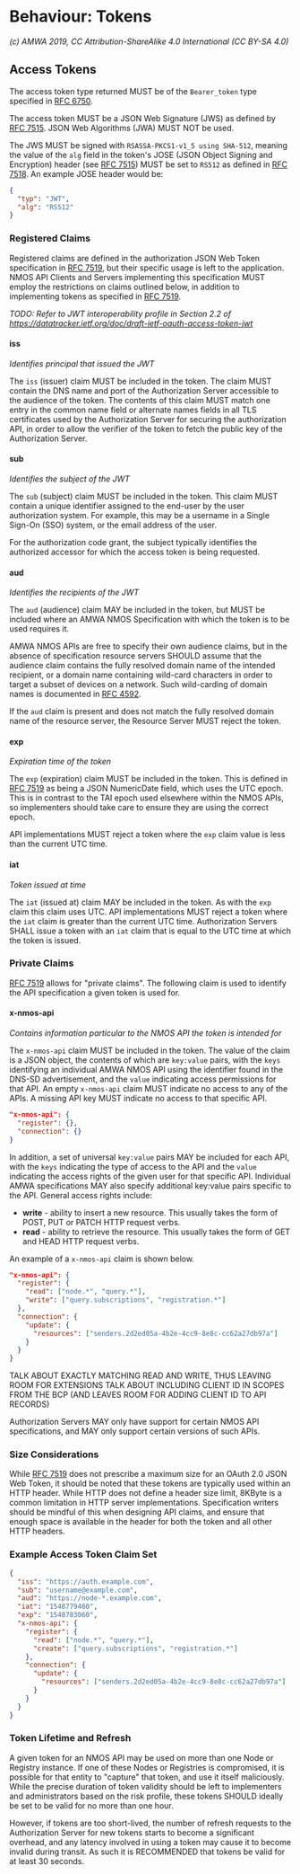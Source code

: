 # Behaviour: Tokens

_(c) AMWA 2019, CC Attribution-ShareAlike 4.0 International (CC BY-SA 4.0)_

## Access Tokens

The access token type returned MUST be of the `Bearer_token` type specified in [RFC 6750][RFC-6750].

The access token MUST be a JSON Web Signature (JWS) as defined by [RFC 7515][RFC-7515]. JSON Web Algorithms (JWA) MUST
NOT be used.

The JWS MUST be signed with `RSASSA-PKCS1-v1_5 using SHA-512`, meaning the value of the `alg` field in the token's JOSE
(JSON Object Signing and Encryption) header (see [RFC 7515][RFC-7515]) MUST be set to `RS512` as defined in
[RFC 7518][RFC-7518]. An example JOSE header would be:

```json
{
  "typ": "JWT",
  "alg": "RS512"
}
```

### Registered Claims

Registered claims are defined in the authorization JSON Web Token specification in [RFC 7519][RFC-7519], but their
specific usage is left to the application. NMOS API Clients and Servers implementing this specification MUST employ the
restrictions on claims outlined below, in addition to implementing tokens as specified in [RFC 7519][RFC-7519].

_TODO: Refer to JWT interoperability profile in Section 2.2 of
<https://datatracker.ietf.org/doc/draft-ietf-oauth-access-token-jwt>_

#### iss
_Identifies principal that issued the JWT_

The `iss` (issuer) claim MUST be included in the token. The claim MUST contain the DNS name and port of the
Authorization Server accessible to the audience of the token. The contents of this claim MUST match one entry in the
common name field or alternate names fields in all TLS certificates used by the Authorization Server for securing the
authorization API, in order to allow the verifier of the token to fetch the public key of the Authorization Server.

#### sub
_Identifies the subject of the JWT_

The `sub` (subject) claim MUST be included in the token. This claim MUST contain a unique identifier assigned to the
end-user by the user authorization system. For example, this may be a username in a Single Sign-On (SSO) system, or the
email address of the user.

For the authorization code grant, the subject typically identifies the authorized accessor for which the access token is
being requested.

#### aud
_Identifies the recipients of the JWT_

The `aud` (audience) claim MAY be included in the token, but MUST be included where an AMWA NMOS Specification with
which the token is to be used requires it.

AMWA NMOS APIs are free to specify their own audience claims, but in the absence of specification resource servers
SHOULD assume that the audience claim contains the fully resolved domain name of the intended recipient, or a domain
name containing wild-card characters in order to target a subset of devices on a network. Such wild-carding of domain
names is documented in [RFC 4592][RFC-4592].

If the `aud` claim is present and does not match the fully resolved domain name of the resource server, the Resource
Server MUST reject the token.

#### exp
_Expiration time of the token_

The `exp` (expiration) claim MUST be included in the token. This is defined in [RFC 7519][RFC-7519] as being a JSON
NumericDate field, which uses the UTC epoch. This is in contrast to the TAI epoch used elsewhere within the NMOS APIs,
so implementers should take care to ensure they are using the correct epoch.

API implementations MUST reject a token where the `exp` claim value is less than the current UTC time.

#### iat
_Token issued at time_

The `iat` (issued at) claim MAY be included in the token. As with the `exp` claim this claim uses UTC. API
implementations MUST reject a token where the `iat` claim is greater than the current UTC time. Authorization Servers
SHALL issue a token with an `iat` claim that is equal to the UTC time at which the token is issued.

### Private Claims

[RFC 7519][RFC-7519] allows for "private claims". The following claim is used to identify the API specification a given
token is used for.

#### x-nmos-api
_Contains information particular to the NMOS API the token is intended for_

The `x-nmos-api` claim MUST be included in the token. The value of the claim is a JSON object, the contents of which are
`key:value` pairs, with the `keys` identifying an individual AMWA NMOS API using the identifier found in the DNS-SD
advertisement, and the `value` indicating access permissions for that API. An empty `x-nmos-api` claim MUST indicate no
access to any of the APIs. A missing API key MUST indicate no access to that specific API.

```json
"x-nmos-api": {
  "register": {},
  "connection": {}
}
```

In addition, a set of universal `key:value` pairs MAY be included for each API, with the `keys` indicating the type
of access to the API and the `value` indicating the access rights of the given user for that specific API.
Individual AMWA specifications MAY also specify additional key:value pairs specific to the API. General access rights
include:
*   **write** - ability to insert a new resource. This usually takes the form of POST, PUT or PATCH HTTP request verbs.
*   **read** - ability to retrieve the resource. This usually takes the form of GET and HEAD HTTP request verbs.

An example of a `x-nmos-api` claim is shown below.

```json
"x-nmos-api": {
  "register": {
    "read": ["node.*", "query.*"],
    "write": ["query.subscriptions", "registration.*"]
  },
  "connection": {
    "update": {
      "resources": ["senders.2d2ed05a-4b2e-4cc9-8e8c-cc62a27db97a"]
    }
  }
}
```

TALK ABOUT EXACTLY MATCHING READ AND WRITE, THUS LEAVING ROOM FOR EXTENSIONS
TALK ABOUT INCLUDING CLIENT ID IN SCOPES FROM THE BCP (AND LEAVES ROOM FOR ADDING CLIENT ID TO API RECORDS)

Authorization Servers MAY only have support for certain NMOS API specifications, and MAY only support certain versions
of such APIs.

### Size Considerations

While [RFC 7519][RFC-7519] does not prescribe a maximum size for an OAuth 2.0 JSON Web Token, it should be noted that
these tokens are typically used within an HTTP header. While HTTP does not define a header size limit, 8KByte is a
common limitation in HTTP server implementations. Specification writers should be mindful of this when designing API
claims, and ensure that enough space is available in the header for both the token and all other HTTP headers.

### Example Access Token Claim Set

```json
{
  "iss": "https://auth.example.com",
  "sub": "username@example.com",
  "aud": "https://node-*.example.com",
  "iat": "1548779460",
  "exp": "1548783060",
  "x-nmos-api": {
    "register": {
      "read": ["node.*", "query.*"],
      "create": ["query.subscriptions", "registration.*"]
    },
    "connection": {
      "update": {
        "resources": ["senders.2d2ed05a-4b2e-4cc9-8e8c-cc62a27db97a"]
      }
    }
  }
}
```

### Token Lifetime and Refresh

A given token for an NMOS API may be used on more than one Node or Registry instance. If one of these Nodes or
Registries is compromised, it is possible for that entity to "capture" that token, and use it itself maliciously. While
the precise duration of token validity should be left to implementers and administrators based on the risk profile,
these tokens SHOULD ideally be set to be valid for no more than one hour.

However, if tokens are too short-lived, the number of refresh requests to the Authorization Server for new tokens starts
to become a significant overhead, and any latency involved in using a token may cause it to become invalid during
transit. As such it is RECOMMENDED that tokens be valid for at least 30 seconds.


[RFC-4592]: https://tools.ietf.org/html/rfc4592 "The Role of Wildcards in the Domain Name System"

[RFC-6750]: https://tools.ietf.org/html/rfc6750 "The OAuth 2.0 Authorization Framework: Bearer Token Usage"

[RFC-7515]: https://tools.ietf.org/html/rfc7515 "JSON Web Signature (JWS)"

[RFC-7518]: https://tools.ietf.org/html/rfc7518 "JSON Web Algorithms (JWA)"

[RFC-7519]: https://tools.ietf.org/html/rfc7519 "JSON Web Token (JWT)"
